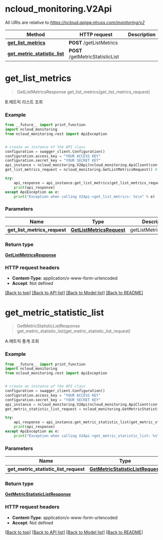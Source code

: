 # ncloud_monitoring.V2Api

All URIs are relative to *https://ncloud.apigw.ntruss.com/monitoring/v2*

Method | HTTP request | Description
------------- | ------------- | -------------
[**get_list_metrics**](V2Api.md#get_list_metrics) | **POST** /getListMetrics | 
[**get_metric_statistic_list**](V2Api.md#get_metric_statistic_list) | **POST** /getMetricStatisticList | 


# **get_list_metrics**
> GetListMetricsResponse get_list_metrics(get_list_metrics_request)



B.메트릭 리스트 조회

### Example
```python
from __future__ import print_function
import ncloud_monitoring
from ncloud_monitoring.rest import ApiException


# create an instance of the API class
configuration = swagger_client.Configuration()
configuration.access_key = "YOUR ACCESS KEY"
configuration.secret_key = "YOUR SECRET KEY"
api_instance = ncloud_monitoring.V2Api(ncloud_monitoring.ApiClient(configuration))
get_list_metrics_request = ncloud_monitoring.GetListMetricsRequest() # GetListMetricsRequest | getListMetricsRequest

try:
    api_response = api_instance.get_list_metrics(get_list_metrics_request)
    print(api_response)
except ApiException as e:
    print("Exception when calling V2Api->get_list_metrics: %s\n" % e)
```

### Parameters

Name | Type | Description  | Notes
------------- | ------------- | ------------- | -------------
 **get_list_metrics_request** | [**GetListMetricsRequest**](GetListMetricsRequest.md)| getListMetricsRequest | 

### Return type

[**GetListMetricsResponse**](GetListMetricsResponse.md)

### HTTP request headers

 - **Content-Type**: application/x-www-form-urlencoded
 - **Accept**: Not defined

[[Back to top]](#) [[Back to API list]](../README.md#documentation-for-api-endpoints) [[Back to Model list]](../README.md#documentation-for-models) [[Back to README]](../README.md)

# **get_metric_statistic_list**
> GetMetricStatisticListResponse get_metric_statistic_list(get_metric_statistic_list_request)



A.메트릭 통계 조회

### Example
```python
from __future__ import print_function
import ncloud_monitoring
from ncloud_monitoring.rest import ApiException


# create an instance of the API class
configuration = swagger_client.Configuration()
configuration.access_key = "YOUR ACCESS KEY"
configuration.secret_key = "YOUR SECRET KEY"
api_instance = ncloud_monitoring.V2Api(ncloud_monitoring.ApiClient(configuration))
get_metric_statistic_list_request = ncloud_monitoring.GetMetricStatisticListRequest() # GetMetricStatisticListRequest | getMetricStatisticListRequest

try:
    api_response = api_instance.get_metric_statistic_list(get_metric_statistic_list_request)
    print(api_response)
except ApiException as e:
    print("Exception when calling V2Api->get_metric_statistic_list: %s\n" % e)
```

### Parameters

Name | Type | Description  | Notes
------------- | ------------- | ------------- | -------------
 **get_metric_statistic_list_request** | [**GetMetricStatisticListRequest**](GetMetricStatisticListRequest.md)| getMetricStatisticListRequest | 

### Return type

[**GetMetricStatisticListResponse**](GetMetricStatisticListResponse.md)

### HTTP request headers

 - **Content-Type**: application/x-www-form-urlencoded
 - **Accept**: Not defined

[[Back to top]](#) [[Back to API list]](../README.md#documentation-for-api-endpoints) [[Back to Model list]](../README.md#documentation-for-models) [[Back to README]](../README.md)

